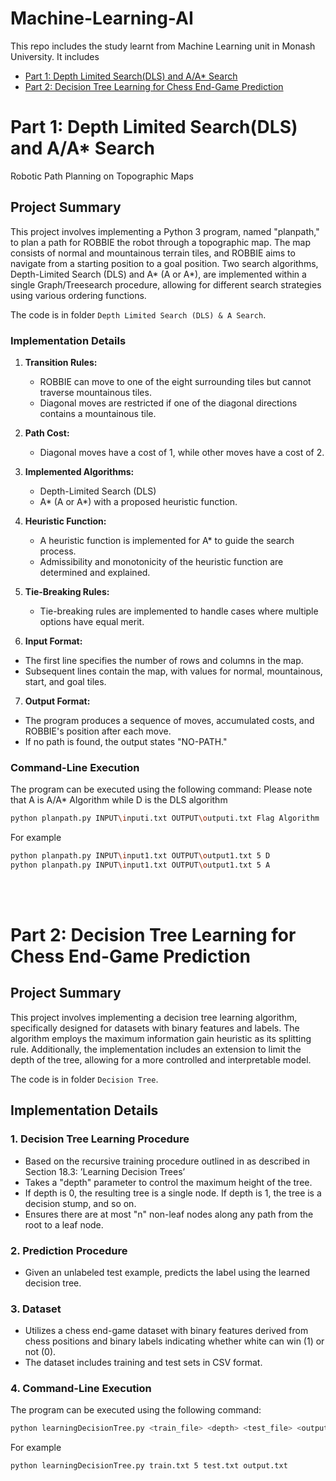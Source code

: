 # Machine-Learning-AI
This repo includes the study learnt from Machine Learning unit in Monash University.
It includes
- [Part 1: Depth Limited Search(DLS) and A/A* Search](#part-1-depth-limited-searchdls-and-aa-search)
- [Part 2: Decision Tree Learning for Chess End-Game Prediction](#part-2-decision-tree-learning-for-chess-end-game-prediction)

# Part 1: Depth Limited Search(DLS) and A/A* Search
Robotic Path Planning on Topographic Maps

## Project Summary

This project involves implementing a Python 3 program, named "planpath," to plan a path for ROBBIE the robot through a topographic map. The map consists of normal and mountainous terrain tiles, and ROBBIE aims to navigate from a starting position to a goal position. Two search algorithms, Depth-Limited Search (DLS) and A* (A or A*), are implemented within a single Graph/Treesearch procedure, allowing for different search strategies using various ordering functions.

The code is in folder `Depth Limited Search (DLS) & A Search`.

### Implementation Details

1. **Transition Rules:**
   - ROBBIE can move to one of the eight surrounding tiles but cannot traverse mountainous tiles.
   - Diagonal moves are restricted if one of the diagonal directions contains a mountainous tile.

2. **Path Cost:**
   - Diagonal moves have a cost of 1, while other moves have a cost of 2.

3. **Implemented Algorithms:**
   - Depth-Limited Search (DLS)
   - A* (A or A*) with a proposed heuristic function.

4. **Heuristic Function:**
   - A heuristic function is implemented for A* to guide the search process.
   - Admissibility and monotonicity of the heuristic function are determined and explained.

5. **Tie-Breaking Rules:**
   - Tie-breaking rules are implemented to handle cases where multiple options have equal merit.

6. **Input Format:**
- The first line specifies the number of rows and columns in the map.
- Subsequent lines contain the map, with values for normal, mountainous, start, and goal tiles.

7. **Output Format:**
- The program produces a sequence of moves, accumulated costs, and ROBBIE's position after each move.
- If no path is found, the output states "NO-PATH."



### Command-Line Execution

The program can be executed using the following command:
Please note that A is A/A* Algorithm while D is the DLS algorithm

```bash
python planpath.py INPUT\inputi.txt OUTPUT\outputi.txt Flag Algorithm
```

For example

```bash
python planpath.py INPUT\input1.txt OUTPUT\output1.txt 5 D
python planpath.py INPUT\input1.txt OUTPUT\output1.txt 5 A
```

<br>
<br>


# Part 2: Decision Tree Learning for Chess End-Game Prediction

## Project Summary

This project involves implementing a decision tree learning algorithm, specifically designed for datasets with binary features and labels. The algorithm employs the maximum information gain heuristic as its splitting rule. Additionally, the implementation includes an extension to limit the depth of the tree, allowing for a more controlled and interpretable model.

The code is in folder `Decision Tree`.

## Implementation Details

### 1. Decision Tree Learning Procedure

- Based on the recursive training procedure outlined in as described in Section 18.3: ’Learning Decision
Trees’ 
- Takes a "depth" parameter to control the maximum height of the tree.
- If depth is 0, the resulting tree is a single node. If depth is 1, the tree is a decision stump, and so on.
- Ensures there are at most "n" non-leaf nodes along any path from the root to a leaf node.

### 2. Prediction Procedure

- Given an unlabeled test example, predicts the label using the learned decision tree.

### 3. Dataset

- Utilizes a chess end-game dataset with binary features derived from chess positions and binary labels indicating whether white can win (1) or not (0).
- The dataset includes training and test sets in CSV format.

### 4. Command-Line Execution

The program can be executed using the following command:

```bash
python learningDecisionTree.py <train_file> <depth> <test_file> <output_file>
```

For example

```bash
python learningDecisionTree.py train.txt 5 test.txt output.txt
```

